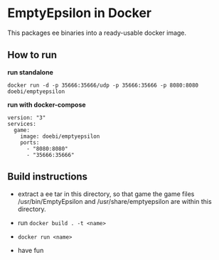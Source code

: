 #  EmptyEpsilon in Docker
This packages ee binaries into a ready-usable docker image.

## How to run
**run standalone**

`docker run -d -p 35666:35666/udp -p 35666:35666 -p 8080:8080 doebi/emptyepsilon`

**run with docker-compose**
```
version: "3"
services:
  game:
    image: doebi/emptyepsilon
    ports:
      - "8080:8080"
      - "35666:35666"
```

## Build instructions
* extract a ee tar in this directory, so that game the game files /usr/bin/EmptyEpsilon and /usr/share/emptyepsilon are within this directory.

* run `docker build . -t <name>`
* `docker run <name>`
* have fun
